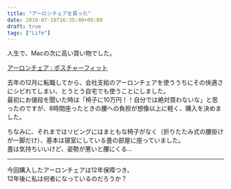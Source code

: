 ```yaml
---
title: "アーロンチェアを買った"
date: 2018-07-18T16:35:40+09:00
draft: true
tags: ["Life"]
---
```


人生で、Macの次に高い買い物でした。

[アーロンチェア : ポスチャーフィット ](https://www.amazon.co.jp/dp/B000TUEUZW/?coliid=I1YN8AQE9HZU6P&colid=ZFRDVMQFSDLT&psc=0)

去年の12月に転職してから、会社支給のアーロンチェアを使ううちにその快適さにシビれてしまい、とうとう自宅でも使うことにしました。<br>
最初にお値段を聞いた時は「椅子に10万円！！自分では絶対買わないな」と思ったのですが、8時間座ったときの腰への負担が想像以上に軽く、購入を決めました。<br>

ちなみに、それまではリビングにはまともな椅子がなく（折りたたみ式の腰掛けが一脚だけ）、基本は寝室にしている畳の部屋に座っていました。<br>
畳は気持ちいいけど、姿勢が悪いと腰にくる...

***

今回購入したアーロンチェアは12年保障つき。<br>
12年後に私は何者になっているのだろうか？

